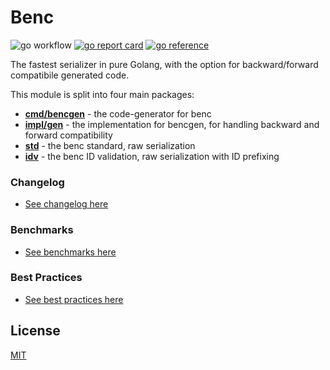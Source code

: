 # Benc

![go workflow](https://github.com/deneonet/benc/actions/workflows/go.yml/badge.svg)
[![go report card](https://goreportcard.com/badge/github.com/deneonet/benc)](https://goreportcard.com/report/github.com/deneonet/benc)
[![go reference](https://pkg.go.dev/badge/github.com/deneonet/benc.svg)](https://pkg.go.dev/github.com/deneonet/benc)

The fastest serializer in pure Golang, with the option for backward/forward compatibile generated code.

This module is split into four main packages:

- **[cmd/bencgen](cmd/bencgen/README.md)** - the code-generator for benc
- **[impl/gen](impl/gen/README.md)** - the implementation for bencgen, for handling backward and forward compatibility
- **[std](std/README.md)** - the benc standard, raw serialization
- **[idv](idv/README.md)** - the benc ID validation, raw serialization with ID prefixing

### Changelog

- [See changelog here](CHANGELOG.md)

### Benchmarks

- [See benchmarks here](https://github.com/alecthomas/go_serialization_benchmarks)

### Best Practices
- [See best practices here](BESTPRACTICES.md)

## License

[MIT](https://choosealicense.com/licenses/mit/)
